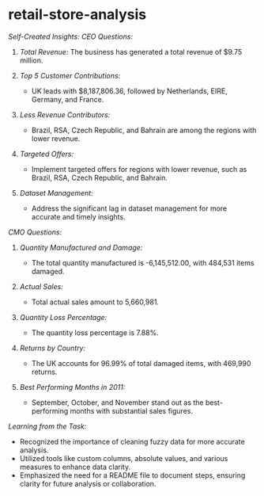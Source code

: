 # retail-store-analysis
*Self-Created Insights:*
*CEO Questions:*

1. *Total Revenue:* The business has generated a total revenue of $9.75 million.

2. *Top 5 Customer Contributions:*
   - UK leads with $8,187,806.36, followed by Netherlands, EIRE, Germany, and France.

3. *Less Revenue Contributors:*
   - Brazil, RSA, Czech Republic, and Bahrain are among the regions with lower revenue.

4. *Targeted Offers:*
   - Implement targeted offers for regions with lower revenue, such as Brazil, RSA, Czech Republic, and Bahrain.

5. *Dataset Management:*
   - Address the significant lag in dataset management for more accurate and timely insights.

*CMO Questions:*

1. *Quantity Manufactured and Damage:*
   - The total quantity manufactured is -6,145,512.00, with 484,531 items damaged.

2. *Actual Sales:*
   - Total actual sales amount to 5,660,981.

3. *Quantity Loss Percentage:*
   - The quantity loss percentage is 7.88%.

4. *Returns by Country:*
   - The UK accounts for 96.99% of total damaged items, with 469,990 returns.

5. *Best Performing Months in 2011:*
   - September, October, and November stand out as the best-performing months with substantial sales figures.

*Learning from the Task:*
   - Recognized the importance of cleaning fuzzy data for more accurate analysis.
   - Utilized tools like custom columns, absolute values, and various measures to enhance data clarity.
   - Emphasized the need for a README file to document steps, ensuring clarity for future analysis or collaboration.
